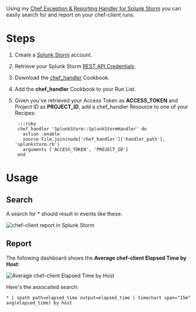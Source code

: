 Using my [Chef Exception & Reporting Handler for Splunk Storm](https://github.com/ampledata/chef_handler/tree/feature/COOK-1208_splunkstorm_handler)
you can easily search for and report on your chef-client runs.

# Steps
1. Create a [Splunk Storm](https://www.splunkstorm.com) account.
2. Retrieve your Splunk Storm [REST API Credentials](http://docs.splunk.com/Documentation/Storm/Beta/User/UseStormsRESTAPI).
3. Download the [chef_handler](https://github.com/ampledata/chef_handler/tree/feature/COOK-1208_splunkstorm_handler) Cookbook.
4. Add the **chef_handler** Cookbook to your Run List.
5. Given you've retrieved your Access Token as **ACCESS_TOKEN** and Project ID
as **PROJECT_ID**, add a chef_handler Resource to one of your Recipes:

        :::ruby
        chef_handler 'SplunkStorm::SplunkStormHandler' do
          action :enable
          source File.join(node['chef_handler']['handler_path'], 'splunkstorm.rb')
          arguments ['ACCESS_TOKEN', 'PROJECT_ID']
        end

# Usage
## Search

A search for * should result in events like these:

![chef-client report in Splunk Storm](http://dl.dropbox.com/u/4036736/Screenshots/h2hc.png)

## Report
The following dashboard shows the **Average chef-client Elapsed Time by Host**:

![Average chef-client Elapsed Time by Host](http://dl.dropbox.com/u/4036736/Screenshots/x55o.png)

Here's the assocaited search:

    * | spath path=elapsed_time output=elapsed_time | timechart span="15m" avg(elapsed_time) by host

